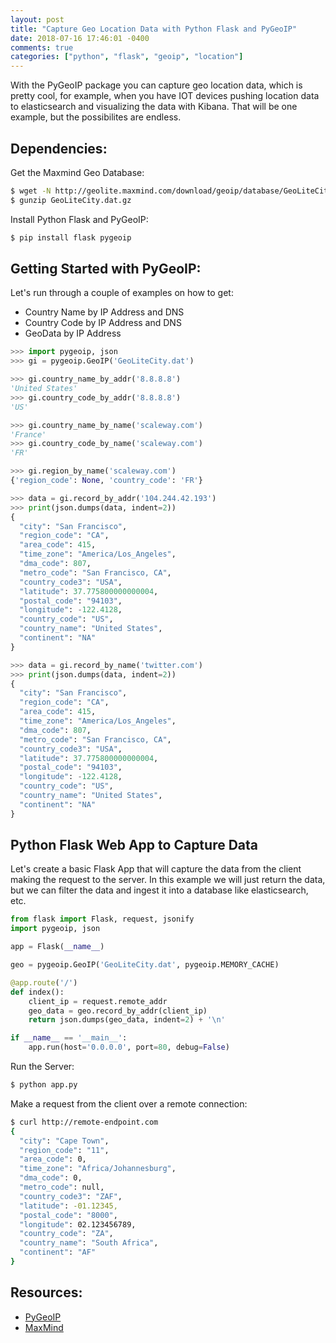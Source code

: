 ```yaml
---
layout: post
title: "Capture Geo Location Data with Python Flask and PyGeoIP"
date: 2018-07-16 17:46:01 -0400
comments: true
categories: ["python", "flask", "geoip", "location"] 
---
```


With the PyGeoIP package you can capture geo location data, which is pretty cool, for example, when you have IOT devices pushing location data to elasticsearch and visualizing the data with Kibana. That will be one example, but the possibilites are endless.

## Dependencies:

Get the Maxmind Geo Database:

```bash
$ wget -N http://geolite.maxmind.com/download/geoip/database/GeoLiteCity.dat.gz
$ gunzip GeoLiteCity.dat.gz
```

Install Python Flask and PyGeoIP:

```bash
$ pip install flask pygeoip
```

## Getting Started with PyGeoIP:

Let's run through a couple of examples on how to get:

- Country Name by IP Address and DNS
- Country Code by IP Address and DNS
- GeoData by IP Address

```python
>>> import pygeoip, json
>>> gi = pygeoip.GeoIP('GeoLiteCity.dat')

>>> gi.country_name_by_addr('8.8.8.8')
'United States'
>>> gi.country_code_by_addr('8.8.8.8')
'US'

>>> gi.country_name_by_name('scaleway.com')
'France'
>>> gi.country_code_by_name('scaleway.com')
'FR'

>>> gi.region_by_name('scaleway.com')
{'region_code': None, 'country_code': 'FR'}

>>> data = gi.record_by_addr('104.244.42.193')
>>> print(json.dumps(data, indent=2))
{
  "city": "San Francisco",
  "region_code": "CA",
  "area_code": 415,
  "time_zone": "America/Los_Angeles",
  "dma_code": 807,
  "metro_code": "San Francisco, CA",
  "country_code3": "USA",
  "latitude": 37.775800000000004,
  "postal_code": "94103",
  "longitude": -122.4128,
  "country_code": "US",
  "country_name": "United States",
  "continent": "NA"
}

>>> data = gi.record_by_name('twitter.com')
>>> print(json.dumps(data, indent=2))
{
  "city": "San Francisco",
  "region_code": "CA",
  "area_code": 415,
  "time_zone": "America/Los_Angeles",
  "dma_code": 807,
  "metro_code": "San Francisco, CA",
  "country_code3": "USA",
  "latitude": 37.775800000000004,
  "postal_code": "94103",
  "longitude": -122.4128,
  "country_code": "US",
  "country_name": "United States",
  "continent": "NA"
}
```

## Python Flask Web App to Capture Data

Let's create a basic Flask App that will capture the data from the client making the request to the server. In this example we will just return the data, but we can filter the data and ingest it into a database like elasticsearch, etc.

```python
from flask import Flask, request, jsonify
import pygeoip, json

app = Flask(__name__)

geo = pygeoip.GeoIP('GeoLiteCity.dat', pygeoip.MEMORY_CACHE)

@app.route('/')
def index():
    client_ip = request.remote_addr
    geo_data = geo.record_by_addr(client_ip)
    return json.dumps(geo_data, indent=2) + '\n'

if __name__ == '__main__':
    app.run(host='0.0.0.0', port=80, debug=False)
```

Run the Server:

```bash
$ python app.py
```

Make a request from the client over a remote connection:

```bash
$ curl http://remote-endpoint.com
{
  "city": "Cape Town",
  "region_code": "11",
  "area_code": 0,
  "time_zone": "Africa/Johannesburg",
  "dma_code": 0,
  "metro_code": null,
  "country_code3": "ZAF",
  "latitude": -01.12345,
  "postal_code": "8000",
  "longitude": 02.123456789,
  "country_code": "ZA",
  "country_name": "South Africa",
  "continent": "AF"
}
```

## Resources:

- [PyGeoIP](http://pygeoip.readthedocs.io/en/latest/getting-started.html)
- [MaxMind](https://dev.maxmind.com/geoip/legacy/install/city/)
